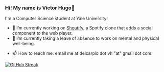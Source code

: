 ### Hi! My name is Victor Hugo👋 
I'm a Computer Science student at Yale University!

- 🔭 I’m currently working on [Shoutify](https://github.com/victor-hugo-dc/shoutify), a Spotify clone that adds a social component to the web player.
- 🌱 I’m currently taking a leave of absence to work on mental and physical well-being. 
<!-- 💬 Ask me about my Muay Thai experience-->
- 📫 How to reach me: email me at delcarpio dot vh "at" gmail dot com.

[![GitHub Streak](https://streak-stats.demolab.com/?user=victor-hugo-dc)](https://git.io/streak-stats)
